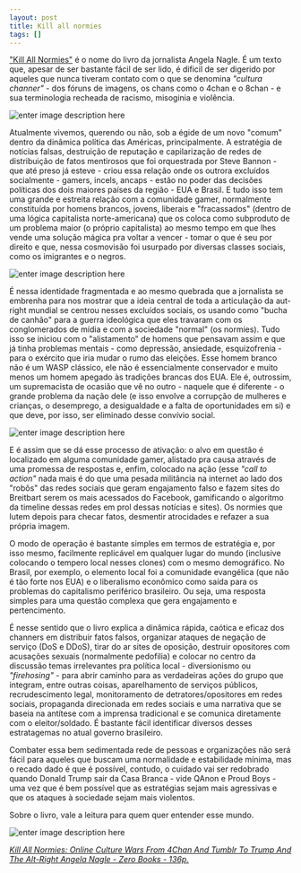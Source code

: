 ```yaml
---
layout: post
title: Kill all normies
tags: []
---
```


["Kill All Normies"](https://www.wikiwand.com/en/Kill_All_Normies) é o nome do livro da jornalista Angela Nagle. É um texto que, apesar de ser bastante fácil de ser lido, é dificil de ser digerido por aqueles que nunca tiveram contato com o que se denomina *"cultura channer"*  - dos fóruns de imagens, os chans como o 4chan e o 8chan - e sua terminologia recheada de racismo, misoginia e violência.

![enter image description here](https://i.imgur.com/1Oksvse.jpg)

Atualmente vivemos, querendo ou não, sob a égide de um novo "comum" dentro da dinâmica política das Américas, principalmente. A estratégia de notícias falsas, destruição de reputação e capilarização de redes de distribuição de fatos mentirosos que foi orquestrada por Steve Bannon - que até preso já esteve - criou essa relação onde os outrora excluídos socialmente - gamers, incels, ancaps - estão no poder das decisões políticas dos dois maiores países da região - EUA e Brasil. E tudo isso tem uma grande e estreita relação com a comunidade gamer, normalmente constituída por homens brancos, jovens, liberais e "fracassados" (dentro de uma lógica capitalista norte-americana) que os coloca como subproduto de um problema maior (o próprio capitalista) ao mesmo tempo em que lhes vende uma solução mágica pra voltar a vencer - tomar o que é seu por direito e que, nessa cosmovisão foi usurpado por diversas classes sociais, como os imigrantes e o negros.

![enter image description here](https://i.imgur.com/LEQar0l.jpg)

É nessa identidade fragmentada e ao mesmo quebrada que a jornalista se embrenha para nos mostrar que a ideia central de toda a articulação da aut-right mundial se centrou nesses excluídos sociais, os usando como "bucha de canhão" para a guerra ideológica que eles travaram com os conglomerados de mídia e com a sociedade "normal" (os normies). Tudo isso se iniciou com o "alistamento" de homens que pensavam assim e que já tinha problemas mentais - como depressão, ansiedade, esquizofrenia - para o exército que iria mudar o rumo das eleições. Esse homem branco não é um WASP clássico, ele não é essencialmente conservador e muito menos um homem apegado às tradições brancas dos EUA. Ele é, outrossim, um supremacista de ocasião que vê no outro - naquele que é diferente - o grande problema da nação dele (e isso envolve a corrupção de mulheres e crianças, o desemprego, a desigualdade e a falta de oportunidades em si) e que deve, por isso, ser eliminado desse convívio social. 

![enter image description here](https://i.imgur.com/ueszOmB.jpg)

E é assim que se dá esse processo de ativação: o alvo em questão é localizado em alguma comunidade gamer, alistado pra causa através de uma promessa de respostas e, enfim, colocado na ação (esse *"call to action"* nada mais é do que uma pesada militância na internet ao lado dos "robôs" das redes sociais que geram engajamento falso e fazem sites do Breitbart serem os mais acessados do Facebook, gamificando o algoritmo da timeline dessas redes em prol dessas notícias e sites). Os normies que lutem depois para checar fatos, desmentir atrocidades e refazer a sua própria imagem.

O modo de operação é bastante simples em termos de estratégia e, por isso mesmo, facilmente replicável em qualquer lugar do mundo (inclusive colocando o tempero local nesses clones) com o mesmo demográfico. No Brasil, por exemplo, o elemento local foi a comunidade evangélica (que não é tão forte nos EUA) e o liberalismo econômico como saída para os problemas do capitalismo periférico brasileiro. Ou seja, uma resposta simples para uma questão complexa que gera engajamento e pertencimento.

É nesse sentido que o livro explica a dinâmica rápida, caótica e eficaz dos channers em distribuir fatos falsos, organizar ataques de negação de serviço (DoS e DDoS), tirar do ar sites de oposição, destruir opositores com acusações sexuais (normalmente pedofilia) e colocar no centro da discussão temas irrelevantes pra política local - diversionismo ou *"firehosing"* - para abrir caminho para as verdadeiras ações do grupo que integram, entre outras coisas, aparelhamento de serviços públicos, recrudescimento legal, monitoramento de detratores/opositores em redes sociais, propaganda direcionada em redes sociais e uma narrativa que se baseia na antítese com a imprensa tradicional e se comunica diretamente com o eleitor/soldado. É bastante fácil identificar diversos desses estratagemas no atual governo brasileiro.

Combater essa bem sedimentada rede de pessoas e organizações não será fácil para aqueles que buscam uma normalidade e estabilidade mínima, mas o recado dado é que é possível, contudo, o cuidado vai ser redobrado quando Donald Trump sair da Casa Branca - vide QAnon e Proud Boys - uma vez que é bem possível que as estratégias sejam mais agressivas e que os ataques à sociedade sejam mais violentos.

Sobre o livro, vale a leitura para quem quer entender esse mundo.

![enter image description here](https://i.imgur.com/eeU0oTw.jpg)

[*Kill All Normies: Online Culture Wars From 4Chan And Tumblr To Trump And The Alt-Right*
*Angela Nagle - Zero Books - 136p.*](https://www.amazon.com/Kill-All-Normies-Culture-Alt-Right/dp/1785355430)
